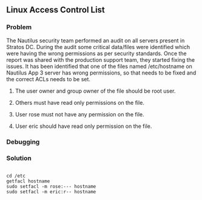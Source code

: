 ## Linux Access Control List

### Problem

The Nautilus security team performed an audit on all servers present in Stratos DC. During the audit some critical
data/files were identified which were having the wrong permissions as per security standards. Once the report was shared
with the production support team, they started fixing the issues. It has been identified that one of the files named
/etc/hostname on Nautilus App 3 server has wrong permissions, so that needs to be fixed and the correct ACLs needs to be
set.

1. The user owner and group owner of the file should be root user.

2. Others must have read only permissions on the file.

3. User rose must not have any permission on the file.

4. User eric should have read only permission on the file.

### Debugging

### Solution

```shell

cd /etc
getfacl hostname
sudo setfacl -m rose:--- hostname
sudo setfacl -m eric:r-- hostname

```
